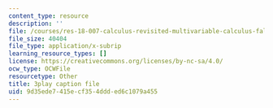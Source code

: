 ```yaml
---
content_type: resource
description: ''
file: /courses/res-18-007-calculus-revisited-multivariable-calculus-fall-2011/9d35ede7415ecf354ddded6c1079a455_2PpgEtgovN0.srt
file_size: 40404
file_type: application/x-subrip
learning_resource_types: []
license: https://creativecommons.org/licenses/by-nc-sa/4.0/
ocw_type: OCWFile
resourcetype: Other
title: 3play caption file
uid: 9d35ede7-415e-cf35-4ddd-ed6c1079a455
---
```

